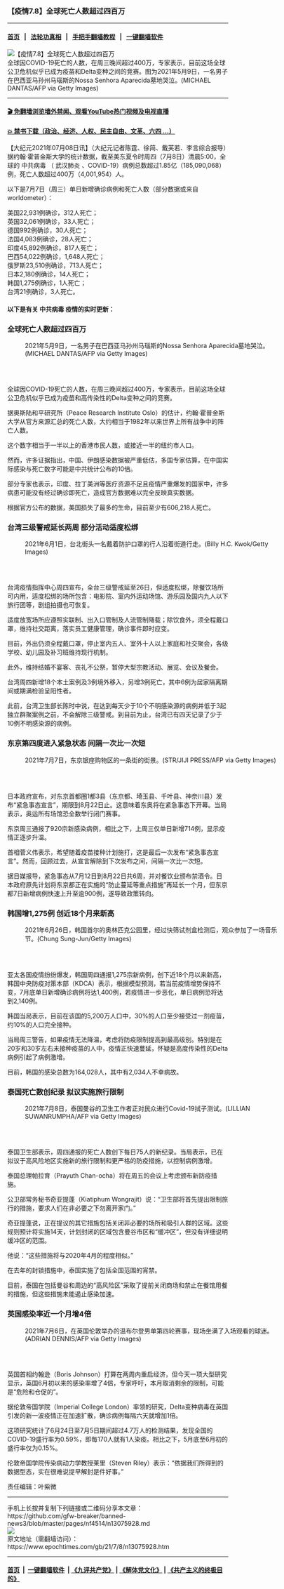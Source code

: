 ### 【疫情7.8】全球死亡人数超过四百万
------------------------

#### [首页](https://github.com/gfw-breaker/banned-news3/blob/master/README.md) &nbsp;&nbsp;|&nbsp;&nbsp; [法轮功真相](https://github.com/begood0513/basic/blob/master/README.md)  &nbsp;&nbsp;|&nbsp;&nbsp; [手把手翻墙教程](https://github.com/gfw-breaker/guides/wiki)  &nbsp;&nbsp;|&nbsp;&nbsp; [一键翻墙软件](https://github.com/gfw-breaker/nogfw/blob/master/README.md)  



<div><img alt="【疫情7.8】全球死亡人数超过四百万" class="attachment-djy_600_400 size-djy_600_400 wp-post-image" src="https://i.epochtimes.com/assets/uploads/2021/05/id12937972-GettyImages-1232796847-600x400.jpg"/>
<div class="caption">
 全球因COVID-19死亡的人数，在周三晚间超过400万，专家表示，目前这场全球公卫危机似乎已成为疫苗和Delta变种之间的竞赛。图为2021年5月9日，一名男子在巴西亚马孙州马瑙斯的Nossa Senhora Aparecida墓地哭泣。(MICHAEL DANTAS/AFP via Getty Images)
</div></div><hr/>

#### [ 🎬  免翻墙浏览墙外禁闻、观看YouTube热门视频及电视直播](https://github.com/gfw-breaker/HelloWorld)

#### [ 💥  禁书下载（政治、经济、人权、民主自由、文革、六四 ...）](https://github.com/gfw-breaker/books/blob/master/README.md)

<div><p>
 【大纪元2021年07月08日讯】（大纪元记者陈霆、徐简、戴芙若、李言综合报导）据约翰‧霍普金斯大学的统计数据，截至美东夏令时周四（7月8日）清晨5:00，全球的
 <ok href="https://www.epochtimes.com/gb/tag/%E4%B8%AD%E5%85%B1%E7%97%85%E6%AF%92.html">
  中共病毒
 </ok>
 （
 <ok href="https://www.epochtimes.com/gb/tag/%E6%AD%A6%E6%B1%89%E8%82%BA%E7%82%8E.html">
  武汉肺炎
 </ok>
 、COVID-19）病例总数超过1.85亿（185,090,068）例，死亡人数超过400万（4,001,954）人。
</p>
<p>
 以下是7月7日（周三）单日新增确诊病例和死亡人数（部分数据或来自worldometer）：
</p>
<p>
 美国22,931例确诊，312人死亡；
 <br/>
 英国32,061例确诊，33人死亡；
 <br/>
 德国992例确诊，30人死亡；
 <br/>
 法国4,083例确诊，28人死亡；
 <br/>
 印度45,892例确诊，817人死亡；
 <br/>
 巴西54,022例确诊，1,648人死亡；
 <br/>
 俄罗斯23,510例确诊，713人死亡；
 <br/>
 日本2,180例确诊，14人死亡；
 <br/>
 韩国1,275例确诊，1人死亡；
 <br/>
 台湾21例确诊，3人死亡。
</p>
<h4>
 以下是有关
 <ok href="https://www.epochtimes.com/gb/tag/%E4%B8%AD%E5%85%B1%E7%97%85%E6%AF%92.html">
  中共病毒
 </ok>
 疫情的实时更新：
</h4>
<h3>
 全球死亡人数超过四百万
</h3>
<figure aria-describedby="caption-attachment-12937972" class="wp-caption aligncenter" id="attachment_12937972" style="width: 600px">
 <ok href="https://i.epochtimes.com/assets/uploads/2021/05/id12937972-GettyImages-1232796847.jpg" target="_blank">
  <img alt="" class="size-large wp-image-12937972" src="https://i.epochtimes.com/assets/uploads/2021/05/id12937972-GettyImages-1232796847-600x391.jpg"/>
 </ok>
 <br/><figcaption class="wp-caption-text" id="caption-attachment-12937972">
  2021年5月9日，一名男子在巴西亚马孙州马瑙斯的Nossa Senhora Aparecida墓地哭泣。(MICHAEL DANTAS/AFP via Getty Images)
 </figcaption><br/>
</figure><br/>
<p>
 全球因COVID-19死亡的人数，在周三晚间超过400万，专家表示，目前这场全球公卫危机似乎已成为疫苗和高传染性的Delta变种之间的竞赛。
</p>
<p>
 据奥斯陆和平研究所（Peace Research Institute Oslo）的估计，约翰‧霍普金斯大学从官方来源汇总的死亡人数，大约相当于1982年以来世界上所有战争中的阵亡人数。
</p>
<p>
 这个数字相当于一半以上的香港市民人数，或接近一半的纽约市人口。
</p>
<p>
 然而，许多证据指出，中国、伊朗感染数据被严重低估，多国专家估算，在中国实际感染与死亡数字可能是中共统计公布的10倍。
</p>
<p>
 部分专家也表示，印度、拉丁美洲等医疗资源不足且疫情严重爆发的国家中，许多病患可能没有经过确诊即死亡，造成官方数据难以完全反映真实数据。
</p>
<p>
 根据官方公布的数据，美国损失了最多的生命，目前至少有606,218人死亡。
</p>
<h3>
 台湾三级警戒延长两周 部分活动适度松绑
</h3>
<figure aria-describedby="caption-attachment-13075970" class="wp-caption aligncenter" id="attachment_13075970" style="width: 600px">
 <ok href="https://i.epochtimes.com/assets/uploads/2021/07/id13075970-GettyImages-1233219696.jpg" target="_blank">
  <img alt="" class="size-large wp-image-13075970" src="https://i.epochtimes.com/assets/uploads/2021/07/id13075970-GettyImages-1233219696-600x400.jpg"/>
 </ok>
 <br/><figcaption class="wp-caption-text" id="caption-attachment-13075970">
  2021年6月1日，台北街头一名戴着防护口罩的行人沿着街道行走。(Billy H.C. Kwok/Getty Images)
 </figcaption><br/>
</figure><br/>
<p>
 台湾疫情指挥中心周四宣布，全台三级警戒延至26日，但适度松绑，除餐饮场所可内用，适度松绑的场所包含：电影院、室内外运动场馆、游乐园及国内九人以下旅行团等，剧组拍摄也可恢复。
</p>
<p>
 适度放宽场所应遵照实联制、出入口管制及人流管制降载；除饮食外，须全程戴口罩，维持社交距离，落实员工健康管理，确诊事件即时应变。
</p>
<p>
 目前，外出仍须全程戴口罩，停止室内五人、室外十人以上家庭和社交聚会，各级学校、幼儿园及补习班维持现行机制。
</p>
<p>
 此外，维持结婚不宴客、丧礼不公祭，暂停大型宗教活动、展览、会议及餐会。
</p>
<p>
 台湾周四新增18个本土案例及3例境外移入，另增3例死亡，其中6例为居家隔离期间或期满检验呈阳性者。
</p>
<p>
 此前，台湾卫生部长陈时中说，在达到每天少于10个不明感染源的病例并低于3起独立群聚案例之前，不会解除三级警戒。到目前为止，台湾已有四天记录了少于10例不明感染源的病例。
</p>
<h3>
 东京第四度进入紧急状态 间隔一次比一次短
</h3>
<figure aria-describedby="caption-attachment-13075973" class="wp-caption aligncenter" id="attachment_13075973" style="width: 600px">
 <ok href="https://i.epochtimes.com/assets/uploads/2021/07/id13075973-GettyImages-1233847600.jpg" target="_blank">
  <img alt="" class="size-large wp-image-13075973" src="https://i.epochtimes.com/assets/uploads/2021/07/id13075973-GettyImages-1233847600-600x400.jpg"/>
 </ok>
 <br/><figcaption class="wp-caption-text" id="caption-attachment-13075973">
  2021年7月7日，东京银座购物区的一条街的街景。(STR/JIJI PRESS/AFP via Getty Images)
 </figcaption><br/>
</figure><br/>
<p>
 日本政府宣布，对东京首都圈1都3县（东京都、埼玉县、千叶县、神奈川县）发布“紧急事态宣言”，期限到8月22日止。这意味着东奥将在紧急事态下开幕。当局表示，奥运所有场馆恐全数举行闭门赛事。
</p>
<p>
 东京周三通报了920宗新感染病例，相比之下，上周三仅单日新增714例，显示疫情正逐步升温。
</p>
<p>
 首相菅义伟表示，希望随着疫苗接种计划施打，这是最后一次发布“紧急事态宣言”。然而，回顾过去，从宣言解除到下次发布之间，间隔一次比一次短。
</p>
<p>
 据日媒报导，紧急事态从7月12日到8月22日共6周，并对餐饮业颁布禁酒令。日本政府原先计划将东京都正在实施的“防止蔓延等重点措施”再延长一个月，但东京都7日新增病例快速上升至逾900例，遂导致政策转向。
</p>
<h3>
 韩国增1,275例 创近18个月来新高
</h3>
<figure aria-describedby="caption-attachment-13062967" class="wp-caption aligncenter" id="attachment_13062967" style="width: 600px">
 <ok href="https://i.epochtimes.com/assets/uploads/2021/07/id13062967-GettyImages-1325568081.jpg" target="_blank">
  <img alt="" class="size-large wp-image-13062967" src="https://i.epochtimes.com/assets/uploads/2021/07/id13062967-GettyImages-1325568081-600x400.jpg"/>
 </ok>
 <br/><figcaption class="wp-caption-text" id="caption-attachment-13062967">
  2021年6月26日，韩国首尔的奥林匹克公园里，经过快筛试剂盒检测后，观众参加了一场音乐节。(Chung Sung-Jun/Getty Images)
 </figcaption><br/>
</figure><br/>
<p>
 亚太各国疫情纷纷爆发，韩国周四通报1,275宗新病例，创下近18个月以来新高，韩国中央防疫对策本部（KDCA）表示，根据模型预测，若当前疫情增势保持不变，7月底单日新增确诊病例将达1,400例，若疫情进一步恶化，单日病例恐将达到2,140例。
</p>
<p>
 韩国当局表示，目前在该国的5,200万人口中，30%的人口至少接受过一剂疫苗，约10%的人口完全接种。
</p>
<p>
 当局周三警告，如果疫情无法降温，考虑将防疫限制提高到最高级别。特别是在20岁和30岁左右未接种疫苗的人中，疫情正快速蔓延，怀疑是高度传染性的Delta病例引起了病例激增。
</p>
<p>
 目前，韩国的感染总数为164,028人，其中有2,034人不幸病故。
</p>
<h3>
 泰国死亡数创纪录 拟议实施旅行限制
</h3>
<figure aria-describedby="caption-attachment-13075982" class="wp-caption aligncenter" id="attachment_13075982" style="width: 600px">
 <ok href="https://i.epochtimes.com/assets/uploads/2021/07/id13075982-GettyImages-1233863148.jpg" target="_blank">
  <img alt="" class="size-large wp-image-13075982" src="https://i.epochtimes.com/assets/uploads/2021/07/id13075982-GettyImages-1233863148-600x400.jpg"/>
 </ok>
 <br/><figcaption class="wp-caption-text" id="caption-attachment-13075982">
  2021年7月8日，泰国曼谷的卫生工作者正对民众进行Covid-19拭子测试。(LILLIAN SUWANRUMPHA/AFP via Getty Images)
 </figcaption><br/>
</figure><br/>
<p>
 泰国卫生部表示，周四通报的死亡人数创下每日75人的新纪录。当局表示，已在拟议于高风险地区实施新的旅行限制和更严格的防疫措施，以控制病例激增。
</p>
<p>
 泰国总理帕拉育（Prayuth Chan-ocha）将在周五的会议上考虑颁布新防疫措施。
</p>
<p>
 公卫部常务秘书奇亚提蓬（Kiatiphum Wongrajit）说：“卫生部将首先提出限制旅行的措施，要求人们在非必要之下勿离开家门。”
</p>
<p>
 奇亚提蓬说，正在提议的其它措施包括关闭非必要的场所和吸引人群的区域。这些规则预计将实施14天，计划封闭的区域包含曼谷市区和“缓冲区”，但没有详细说明缓冲区的范围。
</p>
<p>
 他说：“这些措施将与2020年4月的程度相似。”
</p>
<p>
 在去年的封锁措施中，泰国实施了包括全国范围的宵禁。
</p>
<p>
 目前，泰国在包括曼谷和周边的“高风险区”采取了提前关闭商场和禁止在餐馆用餐的措施，但这些措施未能遏止感染加速。
</p>
<h3>
 英国感染率近一个月增4倍
</h3>
<figure aria-describedby="caption-attachment-13076016" class="wp-caption aligncenter" id="attachment_13076016" style="width: 600px">
 <ok href="https://i.epochtimes.com/assets/uploads/2021/07/id13076016-GettyImages-1233830451.jpg" target="_blank">
  <img alt="" class="size-large wp-image-13076016" src="https://i.epochtimes.com/assets/uploads/2021/07/id13076016-GettyImages-1233830451-600x406.jpg"/>
 </ok>
 <br/><figcaption class="wp-caption-text" id="caption-attachment-13076016">
  2021年7月6日，在英国伦敦举办的温布尔登男单第四轮赛事，现场坐满了入场观看的球迷。(ADRIAN DENNIS/AFP via Getty Images)
 </figcaption><br/>
</figure><br/>
<p>
 英国首相约翰逊（Boris Johnson）打算在两周内重启经济，但今天一项大型研究显示，英国6月初以来的感染率增了4倍，专家呼吁，本月取消剩余的限制，可能是“危险和仓促的”。
</p>
<p>
 据伦敦帝国学院（Imperial College London）率领的研究，Delta变种病毒在英国引发的新一波疫情正在加速扩散，确诊病例每隔六天就增加1倍。
</p>
<p>
 这项研究统计了6月24日至7月5日期间超过4.7万人的检测结果，发现全国的COVID-19盛行率为0.59%，即每170人就有1人染疫。相比之下，5月底至6月初的盛行率仅为0.15%。
</p>
<p>
 伦敦帝国学院传染病动力学教授莱里（Steven Riley）表示：“依据我们所得到的数据型态，实在很难说提早解封是件好事。”
</p>
<p>
 责任编辑：叶紫微
</p>
</div>
<hr/>
手机上长按并复制下列链接或二维码分享本文章：<br/>
https://github.com/gfw-breaker/banned-news3/blob/master/pages/nf4514/n13075928.md <br/>
<a href='https://github.com/gfw-breaker/banned-news3/blob/master/pages/nf4514/n13075928.md'><img src='https://github.com/gfw-breaker/banned-news3/blob/master/pages/nf4514/n13075928.md.png'/></a> <br/>
原文地址（需翻墙访问）：https://www.epochtimes.com/gb/21/7/8/n13075928.htm


------------------------
#### [首页](https://github.com/gfw-breaker/banned-news3/blob/master/README.md) &nbsp;|&nbsp; [一键翻墙软件](https://github.com/gfw-breaker/nogfw/blob/master/README.md) &nbsp;| [《九评共产党》](https://github.com/gfw-breaker/9ping.md/blob/master/README.md#九评之一评共产党是什么) | [《解体党文化》](https://github.com/gfw-breaker/jtdwh.md/blob/master/README.md) | [《共产主义的终极目的》](https://github.com/gfw-breaker/gczydzjmd.md/blob/master/README.md)


<img src='http://gfw-breaker.win/banned-news3/pages/nf4514/n13075928.md' width='0px' height='0px'/>
